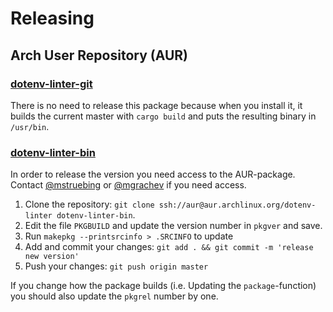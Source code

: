 # Releasing

## Arch User Repository (AUR)

### [dotenv-linter-git](https://aur.archlinux.org/packages/dotenv-linter-git/)

There is no need to release this package because when you install it, it builds the current master with `cargo build` and puts the resulting binary in `/usr/bin`.

### [dotenv-linter-bin](https://aur.archlinux.org/packages/dotenv-linter-bin/)

In order to release the version you need access to the AUR-package.
Contact [@mstruebing](https://github.com/mstruebing) or [@mgrachev](https://github.com/mgrachev) if you need access.

1. Clone the repository: `git clone ssh://aur@aur.archlinux.org/dotenv-linter dotenv-linter-bin`.
2. Edit the file `PKGBUILD` and update the version number in `pkgver` and save.
3. Run `makepkg --printsrcinfo > .SRCINFO` to update
4. Add and commit your changes: `git add . && git commit -m 'release new version'`
5. Push your changes: `git push origin master`

If you change how the package builds (i.e. Updating the `package`-function)
you should also update the `pkgrel` number by one.
